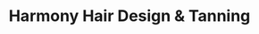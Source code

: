 ---
title: "Harmony Hair Design & Tanning"
url: /calgary/harmony-hair-design-and-tanning/
shop: hairdresser
---